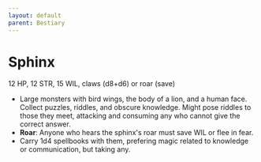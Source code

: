```yaml
---
layout: default
parent: Bestiary
---
```


# Sphinx

12 HP, 12 STR, 15 WIL, claws (d8+d6) or roar (save)

- Large monsters with bird wings, the body of a lion, and a human face. Collect puzzles, riddles, and obscure knowledge. Might pose riddles to those they meet, attacking and consuming any who cannot give the correct answer.
- **Roar**: Anyone who hears the sphinx's roar must save WIL or flee in fear.
- Carry 1d4 spellbooks with them, prefering magic related to knowledge or communication, but taking any.

